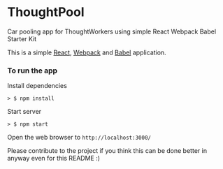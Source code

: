 # ThoughtPool
Car pooling app for ThoughtWorkers using simple React Webpack Babel Starter Kit 


This is a simple [React](https://facebook.github.io/react/), [Webpack](http://webpack.github.io/) and [Babel](https://babeljs.io/) application.

### To run the app

Install dependencies
```
> $ npm install
```
Start server
```
> $ npm start
```

Open the web browser to `http://localhost:3000/`

Please contribute to the project if you think this can be done better in anyway even for this README :)

